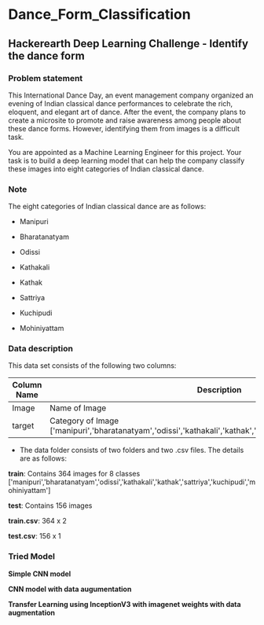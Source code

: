 # Dance_Form_Classification

## Hackerearth Deep Learning Challenge - Identify the dance form



### Problem statement
This International Dance Day, an event management company organized an evening of Indian classical dance performances to celebrate the rich, eloquent, and elegant art of dance. After the event, the company plans to create a microsite to promote and raise awareness among people about these dance forms. However, identifying them from images is a difficult task.

You are appointed as a Machine Learning Engineer for this project. Your task is to build a deep learning model that can help the company classify these images into eight categories of Indian classical dance.

### Note

The eight categories of Indian classical dance are as follows:

- Manipuri

- Bharatanatyam

- Odissi

- Kathakali

- Kathak

- Sattriya

- Kuchipudi

- Mohiniyattam



### Data description
This data set consists of the following two columns:

| Column Name | Description |
| ----------- | ----------- |
| Image | Name of Image |
| target | Category of Image ['manipuri','bharatanatyam','odissi','kathakali','kathak','sattriya','kuchipudi','mohiniyattam'] |

- The data folder consists of two folders and two .csv files. The details are as follows:

**train**: Contains 364 images for 8 classes ['manipuri','bharatanatyam','odissi','kathakali','kathak','sattriya','kuchipudi','mohiniyattam']

**test**: Contains 156 images

**train.csv**: 364 x 2

**test.csv**: 156 x 1


### Tried Model

**Simple CNN model** 

**CNN model with data augumentation** 

**Transfer Learning using InceptionV3 with imagenet weights with data augmentation** 

